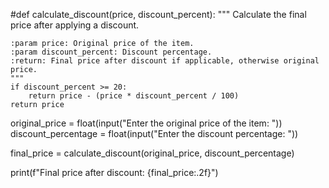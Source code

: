 #def calculate_discount(price, discount_percent):
    """
    Calculate the final price after applying a discount.
    
    :param price: Original price of the item.
    :param discount_percent: Discount percentage.
    :return: Final price after discount if applicable, otherwise original price.
    """
    if discount_percent >= 20:
        return price - (price * discount_percent / 100)
    return price


original_price = float(input("Enter the original price of the item: "))
discount_percentage = float(input("Enter the discount percentage: "))


final_price = calculate_discount(original_price, discount_percentage)


print(f"Final price after discount: {final_price:.2f}")
 

